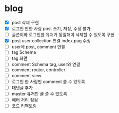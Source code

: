 # blog

- [x] post 삭제 구현
- [x] 로그인 안한 사람 post 쓰기, 저장, 수정 불가
- [ ] 글쓴이와 로그인한 유저가 동일해야 삭제할 수 있도록 구현
- [x] post user collection 연결 index.pug 수정
- [ ] user에 post, comment 연결
- [ ] tag Schema
- [ ] tag 화면
- [ ] comment Schema tag, user와 연결
- [ ] comment router, controller
- [ ] comment view
- [ ] 로그인 한 사람만 comment 쓸 수 있도록
- [ ] 대댓글 추가
- [ ] master 유저만 글 쓸 수 있도록
- [ ] 에러 처리 점검 
- [ ] 코드 리팩토링
